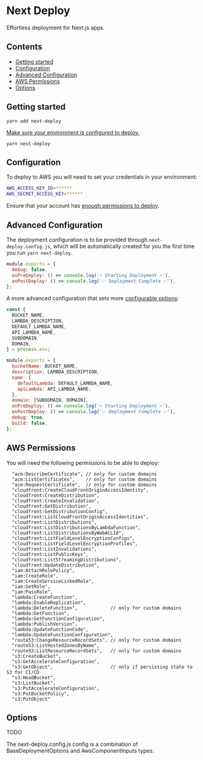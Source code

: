 # Next Deploy

Effortless deployment for Next.js apps.

## Contents

- [Getting started](#Getting-started)
- [Configuration](#Configuration)
- [Advanced Configuration](#Advanced-Configuration)
- [AWS Permissions](#AWS-Permissions)
- [Options](#Options)

## Getting started

`yarn add next-deploy`

[Make sure your environment is configured to deploy.](#Configuration)

`yarn next-deploy`

## Configuration

To deploy to AWS you will need to set your credentials in your environment:

```bash
AWS_ACCESS_KEY_ID=******
AWS_SECRET_ACCESS_KEY=******
```

Ensure that your account has [enough permissions to deploy](#AWS-Permissions).

## Advanced Configuration

The deployment configuration is to be provided through `next-deploy.config.js`, which will be automatically created for you the first time you run `yarn next-deploy`.

```javascript
module.exports = {
  debug: false,
  onPreDeploy: () => console.log('⚡ Starting Deployment ⚡'),
  onPostDeploy: () => console.log('✅ Deployment Complete ✅'),
};
```

A more advanced configuration that sets more [configurable options](#Options):

```javascript
const {
  BUCKET_NAME,
  LAMBDA_DESCRIPTION,
  DEFAULT_LAMBDA_NAME,
  API_LAMBDA_NAME,
  SUBDOMAIN,
  DOMAIN,
} = process.env;

module.exports = {
  bucketName: BUCKET_NAME,
  description: LAMBDA_DESCRIPTION,
  name: {
    defaultLambda: DEFAULT_LAMBDA_NAME,
    apiLambda: API_LAMBDA_NAME,
  },
  domain: [SUBDOMAIN, DOMAIN],
  onPreDeploy: () => console.log('⚡ Starting Deployment ⚡'),
  onPostDeploy: () => console.log('✅ Deployment Complete ✅'),
  debug: true,
  build: false,
};
```

## AWS Permissions

You will need the following permissions to be able to deploy:

```
  "acm:DescribeCertificate", // only for custom domains
  "acm:ListCertificates",    // only for custom domains
  "acm:RequestCertificate",  // only for custom domains
  "cloudfront:CreateCloudFrontOriginAccessIdentity",
  "cloudfront:CreateDistribution",
  "cloudfront:CreateInvalidation",
  "cloudfront:GetDistribution",
  "cloudfront:GetDistributionConfig",
  "cloudfront:ListCloudFrontOriginAccessIdentities",
  "cloudfront:ListDistributions",
  "cloudfront:ListDistributionsByLambdaFunction",
  "cloudfront:ListDistributionsByWebACLId",
  "cloudfront:ListFieldLevelEncryptionConfigs",
  "cloudfront:ListFieldLevelEncryptionProfiles",
  "cloudfront:ListInvalidations",
  "cloudfront:ListPublicKeys",
  "cloudfront:ListStreamingDistributions",
  "cloudfront:UpdateDistribution",
  "iam:AttachRolePolicy",
  "iam:CreateRole",
  "iam:CreateServiceLinkedRole",
  "iam:GetRole",
  "iam:PassRole",
  "lambda:CreateFunction",
  "lambda:EnableReplication",
  "lambda:DeleteFunction",            // only for custom domains
  "lambda:GetFunction",
  "lambda:GetFunctionConfiguration",
  "lambda:PublishVersion",
  "lambda:UpdateFunctionCode",
  "lambda:UpdateFunctionConfiguration",
  "route53:ChangeResourceRecordSets", // only for custom domains
  "route53:ListHostedZonesByName",
  "route53:ListResourceRecordSets",   // only for custom domains
  "s3:CreateBucket",
  "s3:GetAccelerateConfiguration",
  "s3:GetObject",                     // only if persisting state to S3 for CI/CD
  "s3:HeadBucket",
  "s3:ListBucket",
  "s3:PutAccelerateConfiguration",
  "s3:PutBucketPolicy",
  "s3:PutObject"
```

## Options

TODO

The next-deploy.config.js config is a combination of BaseDeploymentOptions and AwsComponentInputs types.
